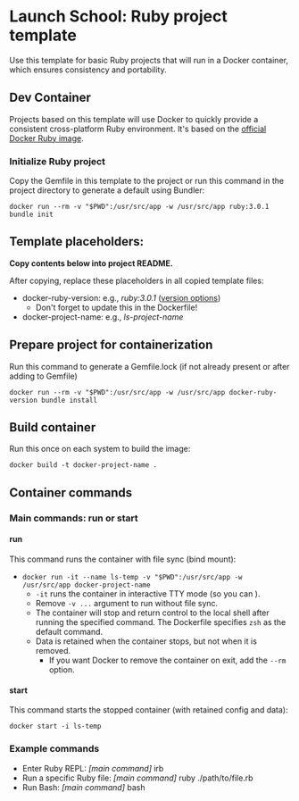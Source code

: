 # Launch School: Ruby project template

Use this template for basic Ruby projects that will run in a Docker container, which ensures consistency and portability.

## Dev Container
Projects based on this template will use Docker to quickly provide a consistent cross-platform Ruby environment. It's based on the [official Docker Ruby image](https://hub.docker.com/_/ruby).

### Initialize Ruby project
Copy the Gemfile in this template to the project or  run this command in the project directory to generate a default using Bundler:

`docker run --rm -v "$PWD":/usr/src/app -w /usr/src/app ruby:3.0.1 bundle init`

## Template placeholders:
**Copy contents below into project README.**

After copying, replace these placeholders in all copied template files:
- docker-ruby-version: e.g., *ruby:3.0.1* ([version options](https://hub.docker.com/_/ruby#:~:text=supported%20tags%20and%20respective%20dockerfile%20links))
  - Don't forget to update this in the Dockerfile!
- docker-project-name: e.g., *ls-project-name*

## Prepare project for containerization
Run this command to generate a Gemfile.lock (if not already present or after adding to Gemfile)

`docker run --rm -v "$PWD":/usr/src/app -w /usr/src/app docker-ruby-version bundle install`

## Build container
Run this once on each system to build the image:

`docker build -t docker-project-name .`

## Container commands

### Main commands: run or start

#### run
This command runs the container with file sync (bind mount):

- `docker run -it --name ls-temp -v "$PWD":/usr/src/app -w /usr/src/app docker-project-name`
  - `-it` runs the container in interactive TTY mode (so you can ).
  - Remove `-v ...` argument to run without file sync.
  - The container will stop and return control to the local shell after running the specified command. The Dockerfile specifies `zsh` as the default command.
  - Data is retained when the container stops, but not when it is removed.
    - If you want Docker to remove the container on exit, add the `--rm` option.

#### start
This command starts the stopped container (with retained config and data):

`docker start -i ls-temp`

### Example commands

- Enter Ruby REPL: *[main command]* irb
- Run a specific Ruby file: *[main command]* ruby ./path/to/file.rb
- Run Bash: *[main command]* bash
